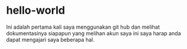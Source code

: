 # hello-world


Ini adalah pertama kali saya menggunakan git hub dan melihat dokumentasinya
siapapun yang melihan akun saya ini saya harap anda dapat mengajari saya beberapa hal.
